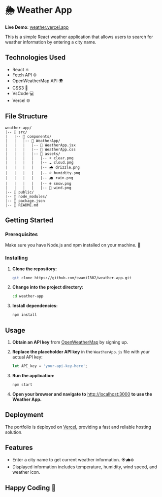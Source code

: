 # 🌦️ Weather App

**Live Demo:**  [weather.vercel.app](https://weather13.vercel.app/)


This is a simple React weather application that allows users to search for weather information by entering a city name.

## Technologies Used

- React ⚛️
- Fetch API 🌐
- OpenWeatherMap API 🌍
- CSS3 🎨
- VsCode 💻
- Vercel 🌐


## File Structure

```plaintext
weather-app/
|-- 📁 src/
|   |-- 📁 components/
|   |   |-- 📄 WeatherApp/
|   |   |   |-- 📄 WeatherApp.jsx
|   |   |   |-- 📄 WeatherApp.css
|   |   |   |-- 📁 assets/
|   |   |   |   |-- ☀️ clear.png
|   |   |   |   |-- ☁️ cloud.png
|   |   |   |   |-- 🌧️ drizzle.png
|   |   |   |   |-- 💦 humidity.png
|   |   |   |   |-- 🌧️ rain.png
|   |   |   |   |-- ❄️ snow.png
|   |   |   |   |-- 💨 wind.png
|-- 📁 public/
|-- 📁 node_modules/
|-- 📄 package.json
|-- 📄 README.md
```

## Getting Started

### Prerequisites

Make sure you have Node.js and npm installed on your machine. 🚀

### Installing

1. **Clone the repository:**

   ```bash
   git clone https://github.com/swami1302/weather-app.git
   ```

2. **Change into the project directory:**

   ```bash
   cd weather-app
   ```

3. **Install dependencies:**

   ```bash
   npm install
   ```

## Usage

1. **Obtain an API key** from [OpenWeatherMap](https://openweathermap.org/) by signing up.

2. **Replace the placeholder API key** in the `WeatherApp.js` file with your actual API key:

   ```javascript
   let API_key = 'your-api-key-here';
   ```

3. **Run the application:**

   ```bash
   npm start
   ```

4. **Open your browser and navigate to** [http://localhost:3000](http://localhost:3000) **to use the Weather App.**

## Deployment

The portfolio is deployed on [Vercel](https://vercel.com/), providing a fast and reliable hosting solution.

## Features

- Enter a city name to get current weather information. ☀️🌧️❄️
- Displayed information includes temperature, humidity, wind speed, and weather icon.



## Happy Coding 🚀
